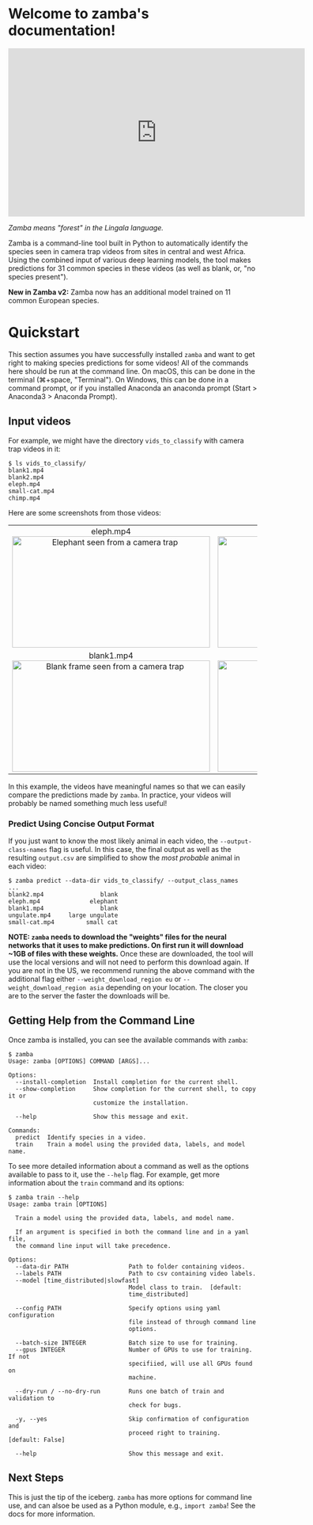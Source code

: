 Welcome to zamba's documentation!
=================================


<div class="embed-responsive embed-responsive-16by9" width=500>
    <iframe width=600 height=340 class="embed-responsive-item" src="https://s3.amazonaws.com/drivendata-public-assets/monkey-vid.mp4" frameborder="0" allowfullscreen=""></iframe>
</div>

*Zamba means "forest" in the Lingala language.*

Zamba is a command-line tool built in Python to automatically identify the
species seen in camera trap videos from sites in central and west Africa. Using the
combined input of various deep learning models, the tool makes predictions
for 31 common species in these videos (as well as blank, or, "no species
present").

**New in Zamba v2:** Zamba now has an additional model trained on 11 common European species. <!--TODO: add more details about where from><!-->

# Quickstart

This section assumes you have successfully installed `zamba` and want to get
right to making species predictions for some videos! All of the commands here should be run at the command line. On
macOS, this can be done in the terminal (⌘+space, "Terminal"). On Windows, this can be done in a command prompt, or if you installed Anaconda an anaconda prompt (Start > Anaconda3 > Anaconda Prompt).

## Input videos

For example, we might have the directory `vids_to_classify` with camera trap videos in it:

```console
$ ls vids_to_classify/
blank1.mp4
blank2.mp4
eleph.mp4
small-cat.mp4
chimp.mp4
```
<!-- TODO: update ungulate to species in the new labels><!-->
<!-- TODO: make order or vids above match order of pics and order of labels later><!-->

Here are some screenshots from those videos:

<table class="table">
  <tbody>
    <tr>
      <td style="text-align:center">eleph.mp4<br/>
        <img src="https://s3.amazonaws.com/drivendata-public-assets/zamba-ele-sm.png" alt="Elephant seen from a camera trap" style="width:400px;height:225;">
      </td>
      <td style="text-align:center">chimp.mp4<br/>
        <img src="https://s3.amazonaws.com/drivendata-public-assets/zamba-chimp-sm.png" alt="Leopard seen from a camera trap" style="width:400px;height:225px;"/>
      </td>
    </tr>
    <tr>
      <td style="text-align:center">blank1.mp4<br/>
        <img src="https://s3.amazonaws.com/drivendata-public-assets/zamba-blank-sm.png" alt="Blank frame seen from a camera trap" style="width:400px;height:225px;"/>
      </td>
      <td style="text-align:center">small-cat.mp4<br/>
        <img src="https://s3.amazonaws.com/drivendata-public-assets/zamba-cat-sm.png" alt="cat" style="width:400px;height:225px;"/>
      </td>
    </tr>
  </tbody>
</table>

In this example, the videos have meaningful names so that we can easily
compare the predictions made by `zamba`. In practice, your videos will
probably be named something much less useful!

### Predict Using Concise Output Format

If you just want to know the most likely animal in each video, the
`--output-class-names` flag is useful. In this case, the final output as well as the resulting `output.csv`
are simplified to show the _most probable_ animal in each video:

```console
$ zamba predict --data-dir vids_to_classify/ --output_class_names
...
blank2.mp4                blank
eleph.mp4              elephant
blank1.mp4                blank
ungulate.mp4     large ungulate
small-cat.mp4         small cat
```

**NOTE: `zamba` needs to download the "weights" files for the neural networks
that it uses to make predictions. On first run it will download ~1GB <!-- TODO: check size><!--> of files
with these weights.** Once these are downloaded, the tool will use the local
versions and will not need to perform this download again. If you are not in the US, we recommend
running the above command with the additional flag either `--weight_download_region eu` or
`--weight_download_region asia` depending on your location. The closer you are to the server
the faster the downloads will be.

## Getting Help from the Command Line

Once zamba is installed, you can see the available commands with `zamba`:

```console
$ zamba
Usage: zamba [OPTIONS] COMMAND [ARGS]...

Options:
  --install-completion  Install completion for the current shell.
  --show-completion     Show completion for the current shell, to copy it or
                        customize the installation.

  --help                Show this message and exit.

Commands:
  predict  Identify species in a video.
  train    Train a model using the provided data, labels, and model name.
```

To see more detailed information about a command as well as the
options available to pass to it, use the `--help` flag. For example, get more
information about the `train` command and its options:

```console
$ zamba train --help
Usage: zamba train [OPTIONS]

  Train a model using the provided data, labels, and model name.

  If an argument is specified in both the command line and in a yaml file,
  the command line input will take precedence.

Options:
  --data-dir PATH                 Path to folder containing videos.
  --labels PATH                   Path to csv containing video labels.
  --model [time_distributed|slowfast]
                                  Model class to train.  [default:
                                  time_distributed]

  --config PATH                   Specify options using yaml configuration
                                  file instead of through command line
                                  options.

  --batch-size INTEGER            Batch size to use for training.
  --gpus INTEGER                  Number of GPUs to use for training. If not
                                  specifiied, will use all GPUs found on
                                  machine.

  --dry-run / --no-dry-run        Runs one batch of train and validation to
                                  check for bugs.

  -y, --yes                       Skip confirmation of configuration and
                                  proceed right to training.  [default: False]

  --help                          Show this message and exit.
```

## Next Steps

This is just the tip of the iceberg. `zamba` has more options for command line
use, and can alsoe be used as a Python module, e.g., `import zamba`! See the
docs for more information.
